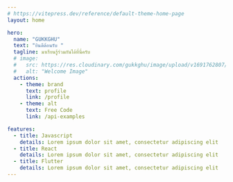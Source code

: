 ```yaml
---
# https://vitepress.dev/reference/default-theme-home-page
layout: home

hero:
  name: "GUKKGHU"
  text: "ยินดีต้อนรับ "
  tagline: มาเรียนรู้ร่วมกันได้ที่นี่ครับ
  # image:
  #   src: https://res.cloudinary.com/gukkghu/image/upload/v1691762807/326911_zgle53.jpg
  #   alt: "Welcome Image"
  actions:
    - theme: brand
      text: profile
      link: /profile
    - theme: alt
      text: Free Code
      link: /api-examples

features:
  - title: Javascript
    details: Lorem ipsum dolor sit amet, consectetur adipiscing elit
  - title: React
    details: Lorem ipsum dolor sit amet, consectetur adipiscing elit
  - title: Flutter
    details: Lorem ipsum dolor sit amet, consectetur adipiscing elit
---
```


